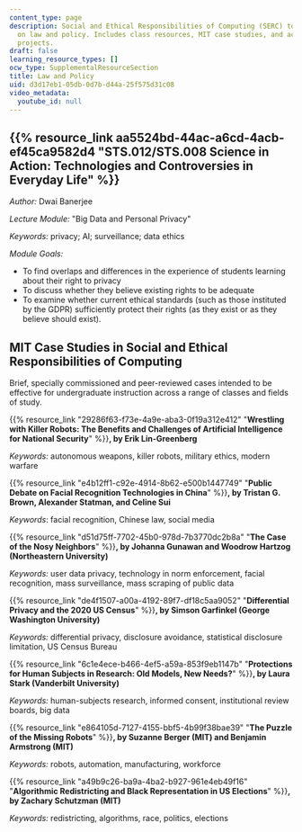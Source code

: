```yaml
---
content_type: page
description: Social and Ethical Responsibilities of Computing (SERC) topics focusing
  on law and policy. Includes class resources, MIT case studies, and active learning
  projects.
draft: false
learning_resource_types: []
ocw_type: SupplementalResourceSection
title: Law and Policy
uid: d3d17eb1-05db-0d7b-d44a-25f575d31c08
video_metadata:
  youtube_id: null
---
```

## {{% resource_link aa5524bd-44ac-a6cd-4acb-ef45ca9582d4 "STS.012/STS.008 Science in Action: Technologies and Controversies in Everyday Life" %}}

*Author:* Dwai Banerjee

*Lecture Module:* "Big Data and Personal Privacy"

*Keywords:* privacy; AI; surveillance; data ethics

*Module Goals:*

- To find overlaps and differences in the experience of students learning about their right to privacy
- To discuss whether they believe existing rights to be adequate
- To examine whether current ethical standards (such as those instituted by the GDPR) sufficiently protect their rights (as they exist or as they believe should exist).

## MIT Case Studies in Social and Ethical Responsibilities of Computing

Brief, specially commissioned and peer-reviewed cases intended to be effective for undergraduate instruction across a range of classes and fields of study.

{{% resource_link "29286f63-f73e-4a9e-aba3-0f19a312e412" "**Wrestling with Killer Robots: The Benefits and Challenges of Artificial Intelligence for National Security**" %}}**, by Erik Lin-Greenberg**

*Keywords:* autonomous weapons, killer robots, military ethics, modern warfare

{{% resource_link "e4b12ff1-c92e-4914-8b62-e500b1447749" "**Public Debate on Facial Recognition Technologies in China**" %}}**, by Tristan G. Brown, Alexander Statman, and Celine Sui**

*Keywords*: facial recognition, Chinese law, social media

{{% resource_link "d51d75ff-7702-45b0-978d-7b3770dc2b8a" "**The Case of the Nosy Neighbors**" %}}**, by Johanna Gunawan and Woodrow Hartzog (Northeastern University)**

*Keywords:* user data privacy, technology in norm enforcement, facial recognition, mass surveillance, mass scraping of public data

{{% resource_link "de4f1507-a00a-4192-89f7-df18c5aa9052" "**Differential Privacy and the 2020 US Census**" %}}**, by Simson Garfinkel (George Washington University)**

*Keywords:* differential privacy, disclosure avoidance, statistical disclosure limitation, US Census Bureau

{{% resource_link "6c1e4ece-b466-4ef5-a59a-853f9eb1147b" "**Protections for Human Subjects in Research: Old Models, New Needs?**" %}}**, by Laura Stark (Vanderbilt University)**

*Keywords:* human-subjects research, informed consent, institutional review boards, big data

{{% resource_link "e864105d-7127-4155-bbf5-4b99f38bae39" "**The Puzzle of the Missing Robots**" %}}**, by Suzanne Berger (MIT) and Benjamin Armstrong (MIT)**

*Keywords:* robots, automation, manufacturing, workforce

{{% resource_link "a49b9c26-ba9a-4ba2-b927-961e4eb49f16" "**Algorithmic Redistricting and Black Representation in US Elections**" %}}**, by Zachary Schutzman (MIT)**

*Keywords:* redistricting, algorithms, race, politics, elections